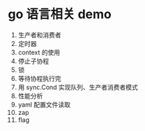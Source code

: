 # go 语言相关 demo

1. 生产者和消费者
2. 定时器
3. context 的使用
4. 停止子协程
5. 锁
6. 等待协程执行完
7. 用 sync.Cond 实现队列、生产者消费者模式
8. 性能分析
9. yaml 配置文件读取
10. zap 
11. flag